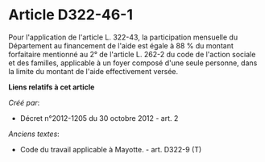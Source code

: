 # Article D322-46-1

Pour l'application de l'article L. 322-43, la participation mensuelle du Département au financement de l'aide est égale à 88
% du montant forfaitaire mentionné au 2° de l'article L. 262-2 du code de l'action sociale et des familles, applicable à un
foyer composé d'une seule personne, dans la limite du montant de l'aide effectivement versée.

**Liens relatifs à cet article**

_Créé par_:

  - Décret n°2012-1205 du 30 octobre 2012 - art. 2

_Anciens textes_:

  - Code du travail applicable à Mayotte. - art. D322-9 (T)
